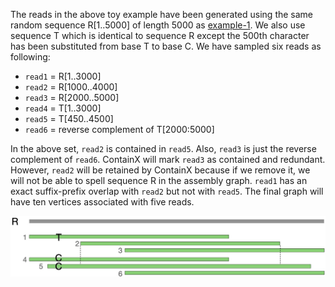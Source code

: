 The reads in the above toy example have been generated using the same random sequence R[1..5000] of length 5000 as [example-1](../example-1). We also use sequence T which is identical to sequence R except the 500th character has been substituted from base T to base C. We have sampled six reads as following:

- `read1` = R[1..3000]
- `read2` = R[1000..4000]
- `read3` = R[2000..5000]
- `read4` = T[1..3000]
- `read5` = T[450..4500]
- `read6` = reverse complement of T[2000:5000]

In the above set, `read2` is contained in `read5`. Also, `read3` is just the reverse complement of `read6`. ContainX will mark `read3` as contained and redundant. However, `read2` will be retained by ContainX because if we remove it, we will not be able to spell sequence R in the assembly graph. `read1` has an exact suffix-prefix overlap with `read2` but not with `read5`. The final graph will have ten vertices associated with five reads.

<p align="center">
<img src="./Illustration-E2.jpg" width=800px"> <br>
</p>
